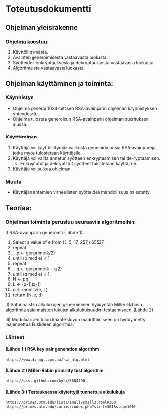 # Toteutusdokumentti

## Ohjelman yleisrakenne

### Ohjelma koostuu:
1. Käyttöliittymästä.
2. Avainten generoimisesta vastaavasta luokasta.
3. Syötteiden enkryptauksesta ja dekryptauksesta vastaavasta luokasta.
4. Algoritmeista vastaavasta luokasta.

## Ohjelman käyttäminen ja toiminta:

### Käynnistys

- Ohjelma generoi 1024-bittisen RSA-avainparin ohjelman käynnistyksen yhteydessä.
- Ohjelma tulostaa generoidun RSA-avainparin ohjelman suorituksen alussa.

### Käyttäminen
1. Käyttäjä voi käyttöliittymän valikosta generoida uusia RSA-avainpareja, jotka myös tulostetaan käyttäjälle.
2. Käyttäjä voi valita annetun syötteen enkryptaamisen tai dekryptaamisen.
    - Enkryptatut ja dekryptatut syötteet tulostetaan käyttäjälle.
3. Käyttäjä voi sulkea ohjelman.

### Muuta
- Käyttäjän antamien virheellisten syötteiden mahdollisuus on estetty.

## Teoriaa:

### Ohjelman toiminta perustuu seuraaviin algoritmeihin:

I) RSA-avainparin generointi (Lähde 1):
  1. Select a value of e from (3, 5, 17, 257,) 65537
  2. repeat
  3.    p ← genprime(k/2)
  4. until (p mod e) ≠ 1
  5. repeat
  6.    q ← genprime(k - k/2)
  7. until (q mod e) ≠ 1
  8. N ← pq
  9. L ← (p-1)(q-1)
  10. d ← modinv(e, L)
  11. return (N, e, d)

II) Satunnaisten alkulukujen generoiminen hyödyntää Miller-Rabinin algoritmia satunnaisten lukujen alkulukuisuuden testaamiseen. (Lähde 2)

III) Modulaarisen tulon käänteisluvun määrittämiseen on hyödynnetty laajennettua Euklideen algoritmia.

### Lähteet

#### (Lähde 1:) RSA key pair generation algorithm
```https://www.di-mgt.com.au/rsa_alg.html```

#### (Lähde 2:) Miller-Rabin primality test algorithm
```https://gist.github.com/Ayrx/5884790```

#### (Lähde 3:) Testauksessa käytettyjä tunnettuja alkulukuja
```https://primes.utm.edu/lists/small/small3.html#300```
```https://primes.utm.edu/curios/index.php?start=301&stop=1000```
